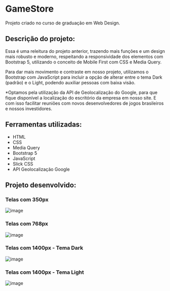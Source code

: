 # GameStore
Projeto criado no curso de graduação em Web Design.

<h2>Descrição do projeto: </h2>
Essa é uma releitura do projeto anterior, trazendo mais funções e um design mais robusto e moderno, respeitando a responsividade dos elementos com Bootstrap 5, utilizando o conceito de Mobile First com CSS e Media Query. 

Para dar mais movimento e contraste em nosso projeto, utilizamos o Bootstrap com JavaScript para incluir a opção de alterar entre o tema Dark (padrão) e o Light, podendo auxiliar pessoas com baixa visão. 

*Optamos pela utilização da API de Geolocalização do Google, para que fique disponível a localização do escritório da empresa em nosso site. E com isso facilitar reuniões com novos desenvolvedores de jogos brasileiros e nossos investidores. 

## Ferramentas utilizadas:

* HTML
* CSS
* Media Query 
* Bootstrap 5
* JavaScript  
* Slick CSS
* API Geolocalização Google

<h2> Projeto desenvolvido: </h2>

<h3>Telas com 350px </h3>

![image](https://github.com/cahetterich/GameStore/assets/148469247/8f095012-46ee-4a99-9434-19e64e513db3)

<h3>Telas com 768px </h3>

![image](https://github.com/cahetterich/GameStore/assets/148469247/508c1e08-0cb7-4583-bc27-a47a3b933e5b)

<h3>Telas com 1400px - Tema Dark</h3>

![image](https://github.com/cahetterich/GameStore/assets/148469247/b497ba9a-ea72-405a-aff4-ba41a9dc865f)

<h3>Telas com 1400px - Tema Light</h3>

![image](https://github.com/cahetterich/GameStore/assets/148469247/69d36a07-3b64-4fe8-a031-24169cff80d6)


